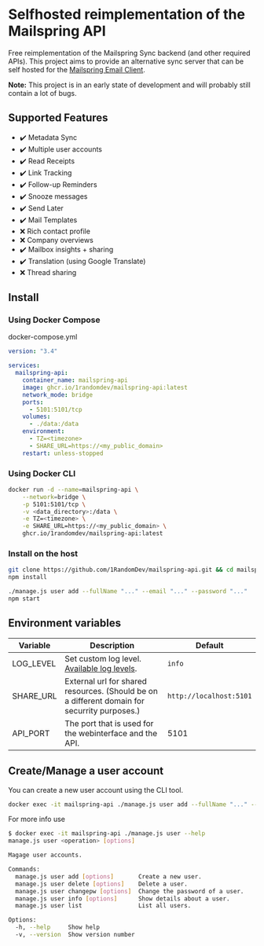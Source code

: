 # Selfhosted reimplementation of the Mailspring API

Free reimplementation of the Mailspring Sync backend (and other required APIs). This project aims to provide an alternative sync server that can be self hosted for the [Mailspring Email Client](https://getmailspring.com/).

**Note:** This project is in an early state of development and will probably still contain a lot of bugs.

## Supported Features
- :heavy_check_mark: Metadata Sync
- :heavy_check_mark: Multiple user accounts
- :heavy_check_mark: Read Receipts
- :heavy_check_mark: Link Tracking
- :heavy_check_mark: Follow-up Reminders
- :heavy_check_mark: Snooze messages
- :heavy_check_mark: Send Later
- :heavy_check_mark: Mail Templates
- :x: Rich contact profile
- :x: Company overviews
- :heavy_check_mark: Mailbox insights + sharing
- :heavy_check_mark: Translation (using Google Translate)
- :x: Thread sharing

## Install
### Using Docker Compose
docker-compose.yml
```yaml
version: "3.4"

services:
  mailspring-api:
    container_name: mailspring-api
    image: ghcr.io/1randomdev/mailspring-api:latest
    network_mode: bridge
    ports:
      - 5101:5101/tcp
    volumes:
      - ./data:/data
    environment:
      - TZ=<timezone>
      - SHARE_URL=https://<my_public_domain>
    restart: unless-stopped
```
### Using Docker CLI
```bash
docker run -d --name=mailspring-api \
    --network=bridge \
    -p 5101:5101/tcp \
    -v <data_directory>:/data \
    -e TZ=<timezone> \
    -e SHARE_URL=https://<my_public_domain> \
    ghcr.io/1randomdev/mailspring-api:latest
```

### Install on the host
```bash
git clone https://github.com/1RandomDev/mailspring-api.git && cd mailspring-api
npm install

./manage.js user add --fullName "..." --email "..." --password "..."
npm start
```

## Environment variables
| Variable | Description | Default |
|----------|-------------|---------|
| LOG_LEVEL | Set custom log level. [Available log levels](https://github.com/winstonjs/winston#logging-levels). | `info` |
| SHARE_URL | External url for shared resources. (Should be on a different domain for securrity purposes.) | `http://localhost:5101` |
| API_PORT | The port that is used for the webinterface and the API. | 5101 |

## Create/Manage a user account
You can create a new user account using the CLI tool.
```bash
docker exec -it mailspring-api ./manage.js user add --fullName "..." --email "..." --password "..."
```
For more info use
```bash
$ docker exec -it mailspring-api ./manage.js user --help
manage.js user <operation> [options]

Magage user accounts.

Commands:
  manage.js user add [options]       Create a new user.
  manage.js user delete [options]    Delete a user.
  manage.js user changepw [options]  Change the password of a user.
  manage.js user info [options]      Show details about a user.
  manage.js user list                List all users.

Options:
  -h, --help     Show help                                             [boolean]
  -v, --version  Show version number                                   [boolean]
```

